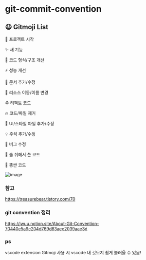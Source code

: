 # git-commit-convention



## 😃 Gitmoji List

🎉 프로젝트 시작

✨ 새 기능

🎨 코드 형식/구조 개선

⚡️ 성능 개선

📝 문서 추가/수정

🚚 리소스 이동/이름 변경

♻️ 리팩트 코드

🔥 코드/파일 제거

💄 UI/스타일 파일 추가/수정

💡 주석 추가/수정

🐛 버그 수정

🍻 술 취해서 쓴 코드

💩 똥싼 코드




![image](https://user-images.githubusercontent.com/72546335/146418196-617c076c-4784-497c-b293-6d444f651f3e.png)




### 참고
https://treasurebear.tistory.com/70

### git convention 정리
https://jwuu.notion.site/About-Git-Convention-70440e5a9c204d769d83aee2039aae3d

### ps
vscode extension Gitmoji 사용 시 vscode 내 깃모지 쉽게 불러올 수 있음!
